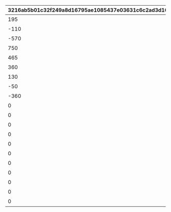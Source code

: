 |3216ab5b01c32f249a8d16795ae1085437e03631c6c2ad3d10c7bcd404c3d1f6|b40611509406abb05f7903479cf3298483d4c4447f32979c8475905e1300b79a|5df820e980e3ea4e7ba7bdf20de2f383af1667121a8ecdec435486ab477dc3de|7cb3a89f3945170a8ca65584293c1b3d89392ee2cf60184ce678f4b672ca4b58|4b7953a70c6b413f647a811b9646ac353b46b12f2c9eb7bbdbea90b849d6ddfe|4d206d1cd84f4333c6f9f862041994e0a1221f132560a1a1c6ed05aab56df368|0ae00d0bb80d77edd087b7168f01d4bee8757cfa0338ba4fc8c177bfd7c75fca|c1ce759a2495b45c41379b676da382a327747b0b8f9f6d5d8389906035f6b245|0d66bc0dfe8d3d18415846bd7aa20aea79f71bcf9e0d7a5b2ed9722ef3493edf|6bf158e9ebaf3a22397e2934bb0936a9e6579eebdceb21637551a844c2bf593c|2933dd46cd076a05c834e88f92aa4bc4a795edeca2def654fb8f7ff8dc64be8e|2e94f33ed39cb9a62a0ef9723315017c36417c2f014f4afb9bd8515dac9da866|aa3212a901518a12999e770efd0df4bff3f6b27ea225cdedd1542a09e62e5040|1a9bf31323435c750603f0d4017508b98a03876877f0b96412ab69132fc2b695|41d329012f1435d653810227c5ac7442f6d68aa1a6d197db259d443dae1c67f0|
| --- | --- | --- | --- | --- | --- | --- | --- | --- | --- | --- | --- | --- | --- | --- |
|195|11002012|10|雲海の山脈|200010|501010001|雲をつらぬく山脈|45|400|4003001|1|4003002|0|31001|400|
|-110|11005013|10|密林の大樹|200020|501010002|深い森の奥に存在する1本の大樹|30|300|4003003|1|4003004|0|31002|300|
|-570|11007014|10|断崖の遺跡|200030|501010003|断崖絶壁で発見された遺跡|-190|200|4003005|1|4003006|0|31003|200|
|750|11011017|10|蒼海の孤塔|200040|501010004|大海原にそびえる謎の巨塔|-30|100|4003007|1|4003008|0|31004|100|
|465|11014014|10|毒瘴の闇稜|200050|501010005|瘴気渦巻く常闇の孤峰|20|100|4003009|1|4003010|0|31005|100|
|360|11026014|10|緑竜の骸嶺|200060|501010006|厳峰に佇む竜の寝床|90|100|4003011|1|4003012|0|31006|100|
|130|11035014|10|天上の浮城|200070|501010007|天空の番人が静かに眠る聖城|90|100|4003013|1|4003014|0|31007|100|
|-50|11047014|10|砂瀑の底都|200080|501010008|砂の大瀑布が落ちゆく果ての都|120|100|4003017|1|4003018|0|31008|100|
|-360|11057014|10|紺碧の王砦|200090|501010009|紺碧の底に君臨する海王の城砦|70|100|4003019|1|4003020|0|31009|100|
|0|11062014|10|四彩の霊峰|0|501010010|四季彩りし霊狐の仙境|0|0|4003021|1|4003022|0|31010|100|
|0|0|10|スペシャルダンジョン|0|0|期間限定ダンジョンの踏破に挑戦|0|100|4003015|1|4003016|31006|32001|100|
|0|0|10|スペシャルダンジョン|0|0|期間限定ダンジョンの踏破に挑戦|0|100|0|1|0|31006|32002|100|
|0|0|10|スペシャルダンジョン|0|0|期間限定ダンジョンの踏破に挑戦|0|100|0|1|0|31006|32003|100|
|0|0|10|スペシャルダンジョン|0|0|期間限定ダンジョンの踏破に挑戦|0|100|0|1|0|31006|32004|100|
|0|0|10|スペシャルダンジョン|0|0|期間限定ダンジョンの踏破に挑戦|0|100|0|1|0|31006|32005|100|
|0|0|10|スペシャルダンジョン|0|0|期間限定ダンジョンの踏破に挑戦|0|100|0|1|0|31006|32006|100|
|0|0|10|スペシャルダンジョン|0|0|期間限定ダンジョンの踏破に挑戦|0|100|0|1|0|31006|32007|100|
|0|0|10|スペシャルダンジョン|0|0|期間限定ダンジョンの踏破に挑戦|0|100|0|1|0|31006|32008|100|
|0|0|10|スペシャルダンジョン|0|0|期間限定ダンジョンの踏破に挑戦|0|100|0|1|0|31006|32009|100|
|0|0|10|スペシャルダンジョン|0|0|期間限定ダンジョンの踏破に挑戦|0|100|0|1|0|31006|32010|100|